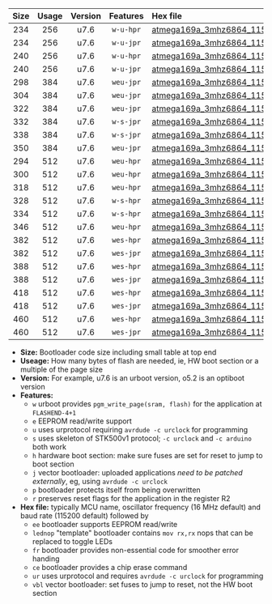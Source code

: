 |Size|Usage|Version|Features|Hex file|
|:-:|:-:|:-:|:-:|:--|
|234|256|u7.6|`w-u-hpr`|[atmega169a_3mhz6864_115200bps_ur.hex](https://raw.githubusercontent.com/stefanrueger/urboot/main/atmega169a_3mhz6864_115200bps_ur.hex)|
|234|256|u7.6|`w-u-jpr`|[atmega169a_3mhz6864_115200bps_ur_vbl.hex](https://raw.githubusercontent.com/stefanrueger/urboot/main/atmega169a_3mhz6864_115200bps_ur_vbl.hex)|
|240|256|u7.6|`w-u-hpr`|[atmega169a_3mhz6864_115200bps_lednop_ur.hex](https://raw.githubusercontent.com/stefanrueger/urboot/main/atmega169a_3mhz6864_115200bps_lednop_ur.hex)|
|240|256|u7.6|`w-u-jpr`|[atmega169a_3mhz6864_115200bps_lednop_ur_vbl.hex](https://raw.githubusercontent.com/stefanrueger/urboot/main/atmega169a_3mhz6864_115200bps_lednop_ur_vbl.hex)|
|298|384|u7.6|`weu-jpr`|[atmega169a_3mhz6864_115200bps_ee_ur_vbl.hex](https://raw.githubusercontent.com/stefanrueger/urboot/main/atmega169a_3mhz6864_115200bps_ee_ur_vbl.hex)|
|304|384|u7.6|`weu-jpr`|[atmega169a_3mhz6864_115200bps_ee_lednop_ur_vbl.hex](https://raw.githubusercontent.com/stefanrueger/urboot/main/atmega169a_3mhz6864_115200bps_ee_lednop_ur_vbl.hex)|
|322|384|u7.6|`weu-jpr`|[atmega169a_3mhz6864_115200bps_ee_lednop_fr_ur_vbl.hex](https://raw.githubusercontent.com/stefanrueger/urboot/main/atmega169a_3mhz6864_115200bps_ee_lednop_fr_ur_vbl.hex)|
|332|384|u7.6|`w-s-jpr`|[atmega169a_3mhz6864_115200bps_vbl.hex](https://raw.githubusercontent.com/stefanrueger/urboot/main/atmega169a_3mhz6864_115200bps_vbl.hex)|
|338|384|u7.6|`w-s-jpr`|[atmega169a_3mhz6864_115200bps_lednop_vbl.hex](https://raw.githubusercontent.com/stefanrueger/urboot/main/atmega169a_3mhz6864_115200bps_lednop_vbl.hex)|
|350|384|u7.6|`weu-jpr`|[atmega169a_3mhz6864_115200bps_ee_lednop_fr_ce_ur_vbl.hex](https://raw.githubusercontent.com/stefanrueger/urboot/main/atmega169a_3mhz6864_115200bps_ee_lednop_fr_ce_ur_vbl.hex)|
|294|512|u7.6|`weu-hpr`|[atmega169a_3mhz6864_115200bps_ee_ur.hex](https://raw.githubusercontent.com/stefanrueger/urboot/main/atmega169a_3mhz6864_115200bps_ee_ur.hex)|
|300|512|u7.6|`weu-hpr`|[atmega169a_3mhz6864_115200bps_ee_lednop_ur.hex](https://raw.githubusercontent.com/stefanrueger/urboot/main/atmega169a_3mhz6864_115200bps_ee_lednop_ur.hex)|
|318|512|u7.6|`weu-hpr`|[atmega169a_3mhz6864_115200bps_ee_lednop_fr_ur.hex](https://raw.githubusercontent.com/stefanrueger/urboot/main/atmega169a_3mhz6864_115200bps_ee_lednop_fr_ur.hex)|
|328|512|u7.6|`w-s-hpr`|[atmega169a_3mhz6864_115200bps.hex](https://raw.githubusercontent.com/stefanrueger/urboot/main/atmega169a_3mhz6864_115200bps.hex)|
|334|512|u7.6|`w-s-hpr`|[atmega169a_3mhz6864_115200bps_lednop.hex](https://raw.githubusercontent.com/stefanrueger/urboot/main/atmega169a_3mhz6864_115200bps_lednop.hex)|
|346|512|u7.6|`weu-hpr`|[atmega169a_3mhz6864_115200bps_ee_lednop_fr_ce_ur.hex](https://raw.githubusercontent.com/stefanrueger/urboot/main/atmega169a_3mhz6864_115200bps_ee_lednop_fr_ce_ur.hex)|
|382|512|u7.6|`wes-hpr`|[atmega169a_3mhz6864_115200bps_ee.hex](https://raw.githubusercontent.com/stefanrueger/urboot/main/atmega169a_3mhz6864_115200bps_ee.hex)|
|382|512|u7.6|`wes-jpr`|[atmega169a_3mhz6864_115200bps_ee_vbl.hex](https://raw.githubusercontent.com/stefanrueger/urboot/main/atmega169a_3mhz6864_115200bps_ee_vbl.hex)|
|388|512|u7.6|`wes-hpr`|[atmega169a_3mhz6864_115200bps_ee_lednop.hex](https://raw.githubusercontent.com/stefanrueger/urboot/main/atmega169a_3mhz6864_115200bps_ee_lednop.hex)|
|388|512|u7.6|`wes-jpr`|[atmega169a_3mhz6864_115200bps_ee_lednop_vbl.hex](https://raw.githubusercontent.com/stefanrueger/urboot/main/atmega169a_3mhz6864_115200bps_ee_lednop_vbl.hex)|
|418|512|u7.6|`wes-hpr`|[atmega169a_3mhz6864_115200bps_ee_lednop_fr.hex](https://raw.githubusercontent.com/stefanrueger/urboot/main/atmega169a_3mhz6864_115200bps_ee_lednop_fr.hex)|
|418|512|u7.6|`wes-jpr`|[atmega169a_3mhz6864_115200bps_ee_lednop_fr_vbl.hex](https://raw.githubusercontent.com/stefanrueger/urboot/main/atmega169a_3mhz6864_115200bps_ee_lednop_fr_vbl.hex)|
|460|512|u7.6|`wes-hpr`|[atmega169a_3mhz6864_115200bps_ee_lednop_fr_ce.hex](https://raw.githubusercontent.com/stefanrueger/urboot/main/atmega169a_3mhz6864_115200bps_ee_lednop_fr_ce.hex)|
|460|512|u7.6|`wes-jpr`|[atmega169a_3mhz6864_115200bps_ee_lednop_fr_ce_vbl.hex](https://raw.githubusercontent.com/stefanrueger/urboot/main/atmega169a_3mhz6864_115200bps_ee_lednop_fr_ce_vbl.hex)|

- **Size:** Bootloader code size including small table at top end
- **Useage:** How many bytes of flash are needed, ie, HW boot section or a multiple of the page size
- **Version:** For example, u7.6 is an urboot version, o5.2 is an optiboot version
- **Features:**
  + `w` urboot provides `pgm_write_page(sram, flash)` for the application at `FLASHEND-4+1`
  + `e` EEPROM read/write support
  + `u` uses urprotocol requiring `avrdude -c urclock` for programming
  + `s` uses skeleton of STK500v1 protocol; `-c urclock` and `-c arduino` both work
  + `h` hardware boot section: make sure fuses are set for reset to jump to boot section
  + `j` vector bootloader: uploaded applications *need to be patched externally*, eg, using `avrdude -c urclock`
  + `p` bootloader protects itself from being overwritten
  + `r` preserves reset flags for the application in the register R2
- **Hex file:** typically MCU name, oscillator frequency (16 MHz default) and baud rate (115200 default) followed by
  + `ee` bootloader supports EEPROM read/write
  + `lednop` "template" bootloader contains `mov rx,rx` nops that can be replaced to toggle LEDs
  + `fr` bootloader provides non-essential code for smoother error handing
  + `ce` bootloader provides a chip erase command
  + `ur` uses urprotocol and requires `avrdude -c urclock` for programming
  + `vbl` vector bootloader: set fuses to jump to reset, not the HW boot section
